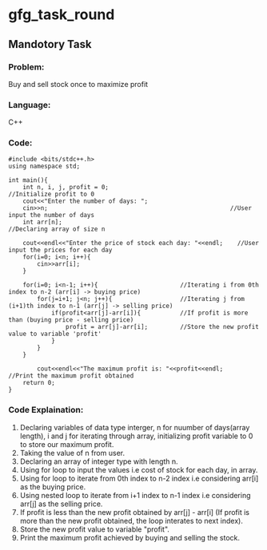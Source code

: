 # gfg_task_round
<h2>Mandotory Task</h2>
<h3>Problem:</h3> 
Buy and sell stock once to maximize profit
<h3>Language:</h3>
C++
<h3>Code:</h3>

```
#include <bits/stdc++.h>
using namespace std;

int main(){
    int n, i, j, profit = 0;                                  //Initialize profit to 0
    cout<<"Enter the number of days: ";
    cin>>n;                                                   //User input the number of days
    int arr[n];                                               //Declaring array of size n

    cout<<endl<<"Enter the price of stock each day: "<<endl;    //User input the prices for each day
    for(i=0; i<n; i++){
        cin>>arr[i];
    }

    for(i=0; i<n-1; i++){                       //Iterating i from 0th index to n-2 (arr[i] -> buying price)
        for(j=i+1; j<n; j++){                   //Iterating j from (i+1)th index to n-1 (arr[j] -> selling price)
            if(profit<arr[j]-arr[i]){           //If profit is more than (buying price - selling price)
                profit = arr[j]-arr[i];         //Store the new profit value to variable 'profit'
            }
        }
    }

        cout<<endl<<"The maximum profit is: "<<profit<<endl;        //Print the maximum profit obtained
    return 0;
}
```

<h3>Code Explaination:</h3>

1. Declaring variables of data type interger, n for nuumber of days(array length), i and j for iterating through array, initializing profit variable to 0 to store our maximum profit.<br>
2. Taking the value of n from user.<br>
3. Declaring an array of integer type with length n.<br>
4. Using for loop to input the values i.e cost of stock for each day, in array.<br>
5. Using for loop to iterate from 0th index to n-2 index i.e considering arr[i] as the buying price.
6. Using nested loop to iterate from i+1 index to n-1 index i.e considering arr[j] as the selling price.
7. If profit is less than the new profit obtained by arr[j] - arr[i] (If profit is more than the new profit obtained, the loop interates to next index).
8. Store the new profit value to variable "profit".
9. Print the maximum profit achieved by buying and selling the stock.

